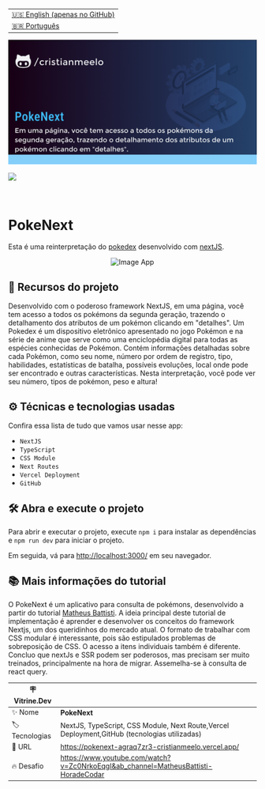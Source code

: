 <table align="right">
  <tr>
    <td>
      <a href="README-EN.md">🇺🇸 English (apenas no GitHub)</a>
    </td>
  </tr>
  <tr>
    <td>
      <a href="README.md">🇧🇷 Português</a>
    </td>
  </tr>
</table>

![](https://github.com/cristianmeelo/next-app-pokenext/blob/main/thumbnail.png?raw=true)

![](https://github.com/cristianmeelo/next-app-pokenext/blob/main/thumbnail-mockup.png?raw=true#vitrinedev)

<br/>

# PokeNext

Esta é uma reinterpretação do [pokedex](https://pokemon.fandom.com/pt-br/wiki/Pok%C3%A9dex) desenvolvido com [nextJS](https://nextjs.org/).

<div align="center">
  <img src="https://img.shields.io/badge/-CONFIRA%20AQUI-lightblue" alt="Image App" >
</a>
</div>

## 🔨 Recursos do projeto

Desenvolvido com o poderoso framework NextJS, em uma página, você tem acesso a todos os pokémons da segunda geração, trazendo o detalhamento dos atributos de um pokémon clicando em "detalhes". Um Pokedex é um dispositivo eletrônico apresentado no jogo Pokémon e na série de anime que serve como uma enciclopédia digital para todas as espécies conhecidas de Pokémon. Contém informações detalhadas sobre cada Pokémon, como seu nome, número por ordem de registro, tipo, habilidades, estatísticas de batalha, possíveis evoluções, local onde pode ser encontrado e outras características. Nesta interpretação, você pode ver seu número, tipos de pokémon, peso e altura!

## ⚙️ Técnicas e tecnologias usadas

Confira essa lista de tudo que vamos usar nesse app:

- `NextJS`
- `TypeScript`
- `CSS Module`
- `Next Routes`
- `Vercel Deployment`
- `GitHub`

## 🛠️ Abra e execute o projeto

Para abrir e executar o projeto, execute `npm i` para instalar as dependências e `npm run dev` para iniciar o projeto.

Em seguida, vá para <a href="http://localhost:3000/">http://localhost:3000/</a> em seu navegador.

## 📚 Mais informações do tutorial

O PokeNext é um aplicativo para consulta de pokémons, desenvolvido a partir do tutorial [Matheus Battisti](https://www.youtube.com/@MatheusBattisti).
A ideia principal deste tutorial de implementação é aprender e desenvolver os conceitos do framework Nextjs, um dos queridinhos do mercado atual. O formato de trabalhar com CSS modular é interessante, pois são estipulados problemas de sobreposição de CSS. O acesso a itens individuais também é diferente. Concluo que nextJs e SSR podem ser poderosos, mas precisam ser muito treinados, principalmente na hora de migrar. Assemelha-se à consulta de react query.

| :placard: Vitrine.Dev |                                                                                              |
| --------------------- | -------------------------------------------------------------------------------------------- |
| :sparkles: Nome       | **PokeNext**                                                                                 |
| :label: Tecnologias   | NextJS, TypeScript, CSS Module, Next Route,Vercel Deployment,GitHub (tecnologias utilizadas) |
| :rocket: URL          | https://pokenext-agraq7zr3-cristianmeelo.vercel.app/                                         |
| :fire: Desafio        | https://www.youtube.com/watch?v=Zc0NrkoEqgI&ab_channel=MatheusBattisti-HoradeCodar           |

